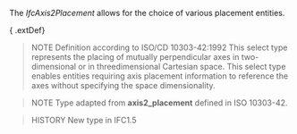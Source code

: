 The _IfcAxis2Placement_ allows for the choice of various placement entities.

<!-- end of short definition -->


{ .extDef}
> NOTE Definition according to ISO/CD 10303-42:1992
> This select type represents the placing of mutually perpendicular axes in two-dimensional or in threedimensional Cartesian space.
> This select type enables entities requiring axis placement information to reference the axes without specifying the space dimensionality.

> NOTE Type adapted from **axis2_placement** defined in ISO 10303-42.

> HISTORY New type in IFC1.5
